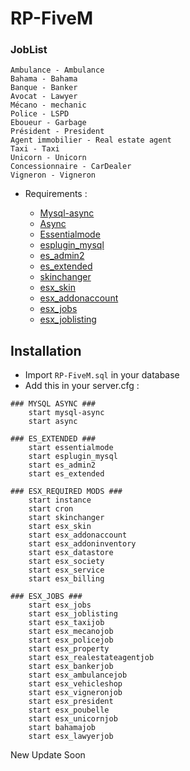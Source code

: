 # RP-FiveM


### JobList
	
	Ambulance - Ambulance
	Bahama - Bahama
	Banque - Banker
	Avocat - Lawyer
	Mécano - mechanic
	Police - LSPD
	Eboueur - Garbage
	Président - President
	Agent immobilier - Real estate agent
	Taxi - Taxi
	Unicorn - Unicorn
	Concessionnaire - CarDealer
	Vigneron - Vigneron

* Requirements :

	* [Mysql-async](https://github.com/brouznouf/fivem-mysql-async)
	* [Async](https://github.com/ESX-Org/async)
	* [Essentialmode](https://github.com/kanersps/essentialmode/releases/tag/6.1.0)
	* [esplugin_mysql](https://github.com/kanersps/esplugin_mysql)
	* [es_admin2](https://github.com/kanersps/es_admin)
	* [es_extended](https://github.com/ESX-Org/es_extended)
	* [skinchanger](https://github.com/ESX-Org/skinchanger)
	* [esx_skin](https://github.com/ESX-Org/esx_skin)
	* [esx_addonaccount](https://github.com/ESX-Org/esx_addonaccount)
	* [esx_jobs](https://github.com/ESX-Org/esx_jobs)
	* [esx_joblisting](https://github.com/ESX-Org/esx_joblisting)

## Installation
- Import `RP-FiveM.sql` in your database
- Add this in your server.cfg :

```
### MYSQL ASYNC ###
	start mysql-async
	start async
	
### ES_EXTENDED ###
	start essentialmode
	start esplugin_mysql
	start es_admin2
	start es_extended

### ESX_REQUIRED MODS ###
	start instance
	start cron
	start skinchanger
	start esx_skin
	start esx_addonaccount
	start esx_addoninventory
	start esx_datastore    
	start esx_society
	start esx_service
	start esx_billing

### ESX_JOBS ###
	start esx_jobs
	start esx_joblisting
	start esx_taxijob
	start esx_mecanojob
	start esx_policejob
	start esx_property
	start esx_realestateagentjob
	start esx_bankerjob
	start esx_ambulancejob
	start esx_vehicleshop
	start esx_vigneronjob
	start esx_president
	start esx_poubelle
	start esx_unicornjob
	start bahamajob
	start esx_lawyerjob

```

New Update Soon
